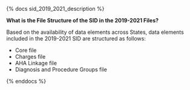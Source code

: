 {% docs sid_2019_2021_description %}

**What is the File Structure of the SID in the 2019-2021 Files?**

Based on the availability of data elements across States, data elements included in the 2019-2021 SID are structured as follows:

- Core file
- Charges file
- AHA Linkage file
- Diagnosis and Procedure Groups file

{% enddocs %}
